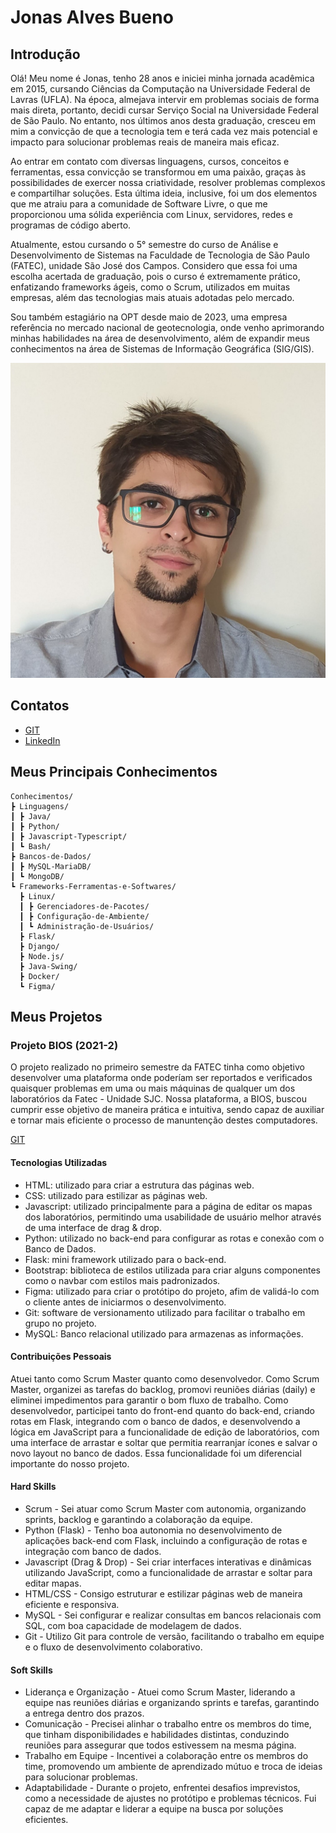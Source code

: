 # Jonas Alves Bueno

## Introdução

Olá! Meu nome é Jonas, tenho 28 anos e iniciei minha jornada acadêmica em 2015, cursando Ciências da Computação na Universidade Federal de Lavras (UFLA). Na época, almejava intervir em problemas sociais de forma mais direta, portanto, decidi cursar Serviço Social na Universidade Federal de São Paulo. No entanto, nos últimos anos desta graduação, cresceu em mim a convicção de que a tecnologia tem e terá cada vez mais potencial e impacto para solucionar problemas reais de maneira mais eficaz.

Ao entrar em contato com diversas linguagens, cursos, conceitos e ferramentas, essa convicção se transformou em uma paixão, graças às possibilidades de exercer nossa criatividade, resolver problemas complexos e compartilhar soluções. Esta última ideia, inclusive, foi um dos elementos que me atraiu para a comunidade de Software Livre, o que me proporcionou uma sólida experiência com Linux, servidores, redes e programas de código aberto.

Atualmente, estou cursando o 5° semestre do curso de Análise e Desenvolvimento de Sistemas na Faculdade de Tecnologia de São Paulo (FATEC), unidade São José dos Campos. Considero que essa foi uma escolha acertada de graduação, pois o curso é extremamente prático, enfatizando frameworks ágeis, como o Scrum, utilizados em muitas empresas, além das tecnologias mais atuais adotadas pelo mercado.

Sou também estagiário na OPT desde maio de 2023, uma empresa referência no mercado nacional de geotecnologia, onde venho aprimorando minhas habilidades na área de desenvolvimento, além de expandir meus conhecimentos na área de Sistemas de Informação Geográfica (SIG/GIS).

![Profile Photo](./perfil_jonas.png)


## Contatos
* [GIT](https://github.com/dodekafonos)
* [LinkedIn](https://www.linkedin.com/in/jonas-alves/)

## Meus Principais Conhecimentos

```
Conhecimentos/
┣ Linguagens/
┃ ┣ Java/
┃ ┣ Python/
┃ ┣ Javascript-Typescript/
┃ ┗ Bash/
┣ Bancos-de-Dados/
┃ ┣ MySQL-MariaDB/
┃ ┗ MongoDB/
┗ Frameworks-Ferramentas-e-Softwares/
  ┣ Linux/
  ┃ ┣ Gerenciadores-de-Pacotes/
  ┃ ┣ Configuração-de-Ambiente/
  ┃ ┗ Administração-de-Usuários/
  ┣ Flask/
  ┣ Django/
  ┣ Node.js/
  ┣ Java-Swing/
  ┣ Docker/
  ┗ Figma/
```

## Meus Projetos

### Projeto BIOS (2021-2)
O projeto realizado no primeiro semestre da FATEC tinha como objetivo desenvolver uma plataforma onde poderíam ser reportados e verificados quaisquer problemas em uma ou mais máquinas de qualquer um dos laboratórios da Fatec - Unidade SJC. Nossa plataforma, a BIOS, buscou cumprir esse objetivo de maneira prática e intuitiva, sendo capaz de auxiliar e tornar mais eficiente o processo de manuntenção destes computadores.

[GIT](https://github.com/m-u-l-a-s/BIOS)

#### Tecnologias Utilizadas
- HTML: utilizado para criar a estrutura das páginas web.
- CSS: utilizado para estilizar as páginas web.
- Javascript: utilizado principalmente para a página de editar os mapas dos laboratórios, permitindo uma usabilidade de usuário melhor através de uma interface de drag & drop.
- Python: utilizado no back-end para configurar as rotas e conexão com o Banco de Dados.
- Flask: mini framework utilizado para o back-end.
- Bootstrap: biblioteca de estilos utilizada para criar alguns componentes como o navbar com estilos mais padronizados.
- Figma: utilizado para criar o protótipo do projeto, afim de validá-lo com o cliente antes de iniciarmos o desenvolvimento.
- Git: software de versionamento utilizado para facilitar o trabalho em grupo no projeto.
- MySQL: Banco relacional utilizado para armazenas as informações.

#### Contribuições Pessoais
Atuei tanto como Scrum Master quanto como desenvolvedor. Como Scrum Master, organizei as tarefas do backlog, promovi reuniões diárias (daily) e eliminei impedimentos para garantir o bom fluxo de trabalho. Como desenvolvedor, participei tanto do front-end quanto do back-end, criando rotas em Flask, integrando com o banco de dados, e desenvolvendo a lógica em JavaScript para a funcionalidade de edição de laboratórios, com uma interface de arrastar e soltar que permitia rearranjar ícones e salvar o novo layout no banco de dados. Essa funcionalidade foi um diferencial importante do nosso projeto.

#### Hard Skills
- Scrum - Sei atuar como Scrum Master com autonomia, organizando sprints, backlog e garantindo a colaboração da equipe.
- Python (Flask) - Tenho boa autonomia no desenvolvimento de aplicações back-end com Flask, incluindo a configuração de rotas e integração com banco de dados.
- Javascript (Drag & Drop) - Sei criar interfaces interativas e dinâmicas utilizando JavaScript, como a funcionalidade de arrastar e soltar para editar mapas.
- HTML/CSS - Consigo estruturar e estilizar páginas web de maneira eficiente e responsiva.
- MySQL - Sei configurar e realizar consultas em bancos relacionais com SQL, com boa capacidade de modelagem de dados.
- Git - Utilizo Git para controle de versão, facilitando o trabalho em equipe e o fluxo de desenvolvimento colaborativo.
#### Soft Skills
- Liderança e Organização - Atuei como Scrum Master, liderando a equipe nas reuniões diárias e organizando sprints e tarefas, garantindo a entrega dentro dos prazos.
- Comunicação - Precisei alinhar o trabalho entre os membros do time, que tinham disponibilidades e habilidades distintas, conduzindo reuniões para assegurar que todos estivessem na mesma página.
- Trabalho em Equipe - Incentivei a colaboração entre os membros do time, promovendo um ambiente de aprendizado mútuo e troca de ideias para solucionar problemas.
- Adaptabilidade - Durante o projeto, enfrentei desafios imprevistos, como a necessidade de ajustes no protótipo e problemas técnicos. Fui capaz de me adaptar e liderar a equipe na busca por soluções eficientes.



